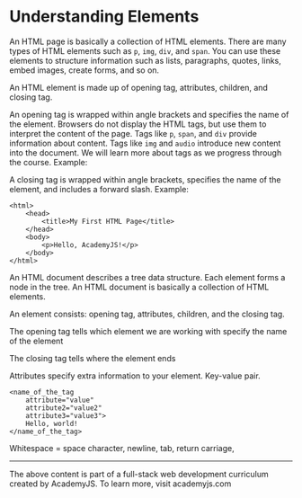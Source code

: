 # Understanding Elements

An HTML page is basically a collection of HTML elements. There are many types of HTML elements such as `p`, `img`, `div`, and `span`. You can use these elements to structure information such as lists, paragraphs, quotes, links, embed images, create forms, and so on. 

An HTML element is made up of opening tag, attributes, children, and closing tag.

An opening tag is wrapped within angle brackets and specifies the name of the element. Browsers do not display the HTML tags, but use them to interpret the content of the page. Tags like `p`, `span`, and `div` provide information about content. Tags like `img` and `audio` introduce new content into the document. We will learn more about tags as we progress through the course. Example: <p>

A closing tag is wrapped within angle brackets, specifies the name of the element, and includes a forward slash. Example: </p>

```
<html>
    <head>
        <title>My First HTML Page</title>
    </head>
    <body>
        <p>Hello, AcademyJS!</p>
    </body>
</html>
```

An HTML document describes a tree data structure. Each element forms a node in the tree.
An HTML document is basically a collection of HTML elements.

An element consists: opening tag, attributes, children, and
the closing tag.

The opening tag tells which element we are working with
specify the name of the element

The closing tag tells where the element ends

Attributes specify extra information to your element. Key-value pair.


```
<name_of_the_tag
    attribute="value"
    attribute2="value2"
    attribute3="value3">
    Hello, world!
</name_of_the_tag>
```


Whitespace = space character, newline, tab, return carriage, 


---
The above content is part of a full-stack web development curriculum created by AcademyJS. To learn more, visit academyjs.com

